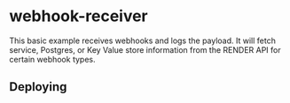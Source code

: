 # webhook-receiver

This basic example receives webhooks and logs the payload.
It will fetch service, Postgres, or Key Value store information from the RENDER API for certain webhook types.

## Deploying
